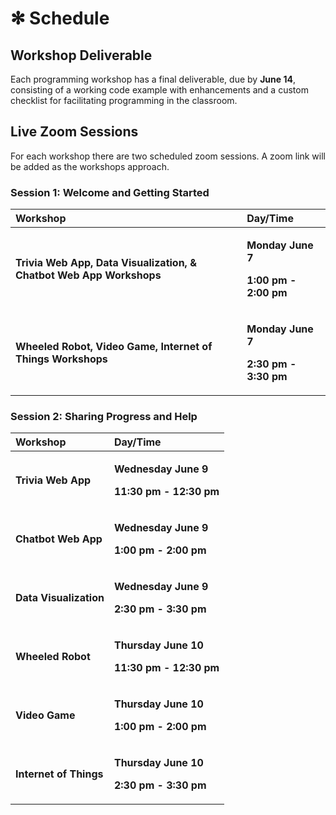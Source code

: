 # ✻ Schedule

## Workshop Deliverable

Each programming workshop has a final deliverable, due by **June 14**, consisting of a working code example with enhancements and a custom checklist for facilitating programming in the classroom. 

## Live Zoom Sessions

For each workshop there are two scheduled zoom sessions. A zoom link will be added as the workshops approach.

### Session 1: Welcome and Getting Started

<table>
  <thead>
    <tr>
      <th style="text-align:left">Workshop</th>
      <th style="text-align:left">Day/Time</th>
    </tr>
  </thead>
  <tbody>
    <tr>
      <td style="text-align:left"><b>Trivia Web App, Data Visualization, &amp; Chatbot Web App Workshops</b>
      </td>
      <td style="text-align:left">
        <p><b>Monday June 7</b>
        </p>
        <p><b>1:00 pm - 2:00 pm</b>
        </p>
      </td>
    </tr>
    <tr>
      <td style="text-align:left"><b>Wheeled Robot, Video Game, Internet of Things Workshops</b>
      </td>
      <td style="text-align:left">
        <p><b>Monday June 7</b>
        </p>
        <p><b>2:30 pm - 3:30 pm</b>
        </p>
      </td>
    </tr>
  </tbody>
</table>

### Session 2: Sharing Progress and Help

<table>
  <thead>
    <tr>
      <th style="text-align:left">Workshop</th>
      <th style="text-align:left">Day/Time</th>
    </tr>
  </thead>
  <tbody>
    <tr>
      <td style="text-align:left"><b>Trivia Web App</b>
      </td>
      <td style="text-align:left">
        <p><b>Wednesday June 9</b>
        </p>
        <p><b>11:30 pm - 12:30 pm</b>
        </p>
      </td>
    </tr>
    <tr>
      <td style="text-align:left"><b>Chatbot Web App</b>
      </td>
      <td style="text-align:left">
        <p><b>Wednesday June 9</b>
        </p>
        <p><b>1:00 pm - 2:00 pm</b>
        </p>
      </td>
    </tr>
    <tr>
      <td style="text-align:left"><b>Data Visualization</b>
      </td>
      <td style="text-align:left">
        <p><b>Wednesday June 9</b>
        </p>
        <p><b>2:30 pm - 3:30 pm</b>
        </p>
      </td>
    </tr>
    <tr>
      <td style="text-align:left"><b>Wheeled Robot</b>
      </td>
      <td style="text-align:left">
        <p><b>Thursday June 10</b>
        </p>
        <p><b>11:30 pm - 12:30 pm</b>
        </p>
      </td>
    </tr>
    <tr>
      <td style="text-align:left"><b>Video Game</b>
      </td>
      <td style="text-align:left">
        <p><b>Thursday June 10</b>
        </p>
        <p><b>1:00 pm - 2:00 pm</b>
        </p>
      </td>
    </tr>
    <tr>
      <td style="text-align:left"><b>Internet of Things</b>
      </td>
      <td style="text-align:left">
        <p><b>Thursday June 10</b>
        </p>
        <p><b>2:30 pm - 3:30 pm</b>
        </p>
      </td>
    </tr>
  </tbody>
</table>



